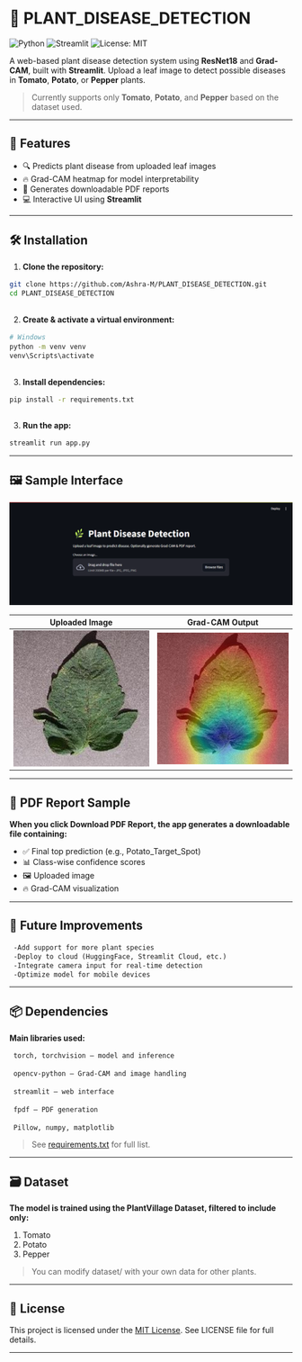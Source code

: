 # 🌿 PLANT_DISEASE_DETECTION

![Python](https://img.shields.io/badge/Python-3.10-blue)
![Streamlit](https://img.shields.io/badge/Streamlit-Enabled-brightgreen)
![License: MIT](https://img.shields.io/badge/License-MIT-yellow.svg)

A web-based plant disease detection system using **ResNet18** and **Grad-CAM**, built with **Streamlit**. Upload a leaf image to detect possible diseases in **Tomato**, **Potato**, or **Pepper** plants.

> Currently supports only **Tomato**, **Potato**, and **Pepper** based on the dataset used.

---


## 🚀 Features

- 🔍 Predicts plant disease from uploaded leaf images  
- 🔥 Grad-CAM heatmap for model interpretability  
- 🧾 Generates downloadable PDF reports  
- 💻 Interactive UI using **Streamlit**

---

## 🛠️ Installation

1. **Clone the repository:**

```bash
git clone https://github.com/Ashra-M/PLANT_DISEASE_DETECTION.git
cd PLANT_DISEASE_DETECTION
```

## 
2. **Create & activate a virtual environment:**

```bash
# Windows
python -m venv venv
venv\Scripts\activate
```

## 
3. **Install dependencies:**
```bash
pip install -r requirements.txt
```

## 
3. **Run the app:**
```bash
streamlit run app.py 
```
---

 ## 🖼️ Sample Interface

 ![Streamlit Page](assets/PlantDetectionPage.png) 


| Uploaded Image                          | Grad-CAM Output                        |
|-----------------------------------------|----------------------------------------|
| ![Input Image](assets/input_sample.png) | ![Grad-CAM](assets/gradcam_sample.png) |


---

## 📄 PDF Report Sample
**When you click Download PDF Report, the app generates a downloadable file containing:**

- ✅ Final top prediction (e.g., Potato_Target_Spot)
- 📊 Class-wise confidence scores
- 🖼️ Uploaded image
- 🔥 Grad-CAM visualization

---

## 🧪 Future Improvements
   
     -Add support for more plant species
     -Deploy to cloud (HuggingFace, Streamlit Cloud, etc.)
     -Integrate camera input for real-time detection
     -Optimize model for mobile devices

---

## 📦 Dependencies

**Main libraries used:**

     torch, torchvision – model and inference
     
     opencv-python – Grad-CAM and image handling
     
     streamlit – web interface
     
     fpdf – PDF generation
     
     Pillow, numpy, matplotlib
> See [requirements.txt](requirements.txt) for full list.

---

## 🗃️ Dataset

**The model is trained using the PlantVillage Dataset, filtered to include only:**

  1. Tomato
  2. Potato
  3. Pepper
>You can modify dataset/ with your own data for other plants.

---

## 📜 License
This project is licensed under the [MIT License](LICENSE). See LICENSE file for full details.

---
